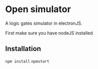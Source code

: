 # Open simulator

A  logic gates simulator in electronJS.

First make sure you have nodeJS installed

## Installation

`npm install`
`npmstart`

